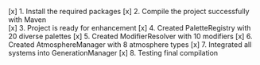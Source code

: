 [x] 1. Install the required packages
[x] 2. Compile the project successfully with Maven  
[x] 3. Project is ready for enhancement
[x] 4. Created PaletteRegistry with 20 diverse palettes
[x] 5. Created ModifierResolver with 10 modifiers
[x] 6. Created AtmosphereManager with 8 atmosphere types
[x] 7. Integrated all systems into GenerationManager
[x] 8. Testing final compilation